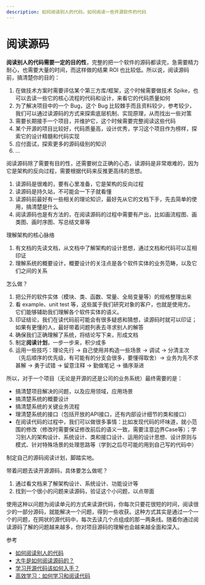 ```yaml
---
description: 如何阅读别人的代码，如何阅读一些开源软件的代码
---
```


# 阅读源码

**阅读别人的代码需要一定的目的性**，完整的把一个软件的源码都读完，急需要精力耐心，也需要大量的时间，而这样做的结果 ROI 也比较低。所以说，阅读源码前，搞清楚你的目的：

1. 在做技术方案时需要评估某个第三方库/框架，这个时候需要做技术 Spike，也可以去读一些它的核心流程的代码和设计，来看它的代码质量如何
2. 为了解决项目中的一个 Bug，这个 Bug 比较棘手而且资料较少，参考较少，我们可以通过读源码的方式来探索底层机制、实现原理，从而找出一些对策
3. 需要长期接手一个项目，并维护它，这个时候需要完整阅读这些代码
4. 某个开源的项目比较好，代码质量高，设计优秀，学习这个项目作为榜样，探索它的设计精髓和代码实现
5. 应付面试，探索更多的源码级别的知识
6. ...

阅读源码除了需要有目的性，还需要树立正确的心态，读源码是非常艰难的，因为它是架构的反向过程，需要根据代码来反推更高纬的思想。

1. 读源码是很难的，要有心里准备，它是架构的反向过程
2. 读源码是持久站，不可能会一下子就看懂
3. 读源码前最好有一些相关的理论知识，最好先从它的文档下手，先去简单的使用，搞清楚是什么
4. 阅读源码也是有方法的，在阅读源码的过程中需要有产出，比如画流程图、画类图、画时序图、写总结文章等

理解架构的核心脉络

1. 有文档的先读文档，从文档中了解架构的设计思想，通过文档和代码可以互相印证
2. 理解系统的概要设计，概要设计的关注点是各个软件实体的业务范畴，以及它们之间的关系

怎么做？

1. 把公开的软件实体（模块、类、函数、常量、全局变量等）的规格整理出来
2. 看 example、unit test 等，这些属于我们研究对象的客户，也就是使用方。它们能够辅助我们理解各个软件实体的语义。
3. 印证结论，我们在读代码前可能会有很多疑惑和猜想，读源码时就可以印证；如果有更懂的人，最好带着问题列表去寻求别人的解答
4. 确保我们正确理解了系统，将结论写下来，形成文档
5. 制定**阅读计划**，一步一步来，积少成多
6. 运用一些技巧：理论先行 -&gt; 自己使用并构造一些场景 -&gt; 调试 -&gt; 分清主次（先后顺序的优先级，有可能有的分支会很多，要懂得取舍）-&gt; 业务为先不求甚解 -&gt; 勇于试错 -&gt; 留意注释 -&gt; 勤做笔记 -&gt; 循序渐进

所以，对于一个项目（无论是开源的还是公司的业务系统）最终需要的是：

* 搞清楚项目解决的问题，以及应用领域，应用场景
* 搞清楚系统的概要设计
* 搞清楚系统的关键业务流程
* 理清楚系统的接口（包括开放的API接口，还有内部设计细节的类和接口）
* 在阅读代码的过程中，我们可以做很多事情：比如发现代码的坏味道，就小范围的修改（修改时需要保证修改前后的语义一致，需要注意边界Case等）；学习别人的架构设计、系统设计、类和接口设计、运用的设计思想、设计原则与模式、针对特殊场景的处理思路等（学到之后尽可能的用到自己写的代码中）

制定自己的源码阅读计划，脚踏实地。

带着问题去读开源源码，具体要怎么做呢？

1. 通过看文档来了解架构设计、系统设计、功能设计等
2. 找到一个很小的问题来读源码，验证这个小问题，以点带面

使用这种以问题为阅读单元的方式来读源代码，你每次只要花很短的时间，阅读很少的一部分源码，就能解决一个问题，得到一些收获。这种方式其实是通过一个一个的问题，在网状的源代码中，每次去读几个点组成的那一两条线。随着你通过阅读源码了解的问题越来越多，你对项目源码的理解也会越来越全面和深入。

参考

* [如何阅读别人的代码](https://time.geekbang.org/column/article/186399)
* [大牛是如何阅读源码的？](http://blog.itpub.net/31545684/viewspace-2653724/)
* [学习开源代码该如何入手？](https://time.geekbang.org/column/article/115519)
* [高效学习：如何学习和阅读代码](https://time.geekbang.org/column/article/14380)

